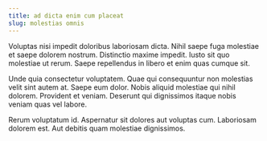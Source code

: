 ```yaml
---
title: ad dicta enim cum placeat
slug: molestias omnis
---
```


Voluptas nisi impedit doloribus laboriosam dicta. Nihil saepe fuga molestiae et saepe dolorem nostrum. Distinctio maxime impedit. Iusto sit quo molestiae ut rerum. Saepe repellendus in libero et enim quas cumque sit.

Unde quia consectetur voluptatem. Quae qui consequuntur non molestias velit sint autem at. Saepe eum dolor. Nobis aliquid molestiae qui nihil dolorem. Provident et veniam. Deserunt qui dignissimos itaque nobis veniam quas vel labore.

Rerum voluptatum id. Aspernatur sit dolores aut voluptas cum. Laboriosam dolorem est. Aut debitis quam molestiae dignissimos.
